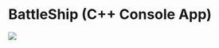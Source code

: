 <h1>BattleShip (C++ Console App)</h1>

<img src='https://user-images.githubusercontent.com/47938513/107567622-59a8cf80-6bff-11eb-9ff7-3592d3378090.png'/>
